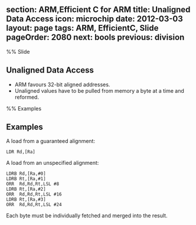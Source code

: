 section: ARM,Efficient C for ARM
title: Unaligned Data Access
icon: microchip
date: 2012-03-03
layout: page
tags: ARM, EfficientC, Slide
pageOrder: 2080
next: bools
previous: division
----

%% Slide

## Unaligned Data Access

* ARM favours 32-bit aligned addresses.
* Unaligned values have to be pulled from memory a byte at a time and reformed.

%% Examples

## Examples

A load from a guaranteed alignment:

``` arm
LDR Rd,[Ra]
```

A load from an unspecified alignment:

``` arm
LDRB Rd,[Ra,#0]
LDRB Rt,[Ra,#1]
ORR  Rd,Rd,Rt,LSL #8
LDRB Rt,[Ra,#2]
ORR  Rd,Rd,Rt,LSL #16
LDRB Rt,[Ra,#3]
ORR  Rd,Rd,Rt,LSL #24
```

Each byte must be individually fetched and merged into the result.
